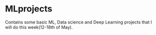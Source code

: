 # MLprojects
Contains some basic ML, Data science and Deep Learning projects that I will do this week(12-18th of May). 
